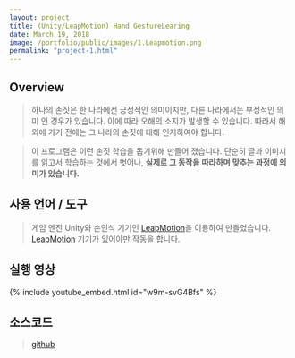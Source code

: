 ```yaml
---
layout: project
title: (Unity/LeapMotion) Hand GestureLearing
date: March 19, 2018
image: /portfolio/public/images/1.Leapmotion.png
permalink: "project-1.html"
---
```


## Overview
>하나의 손짓은 한 나라에선 긍정적인 의미이지만, 다른 나라에서는 부정적인 의미 인 경우가 있습니다. 이에 따라 오해의 소지가 발생할 수 있습니다. 따라서 해외에 가기 전에는 그 나라의 손짓에 대해 인지하여야 합니다.  

>이 프로그램은 이런 손짓 학습을 돕기위해 만들어 졌습니다. 단순히 글과 이미지를 읽고서 학습하는 것에서 벗어나, **실제로 그 동작을 따라하며 맞추는 과정에 의미가 있습니다.**

## 사용 언어 / 도구
> 게임 엔진 Unity와 손인식 기기인 [LeapMotion](https://www.leapmotion.com/#103)을 이용하여 만들었습니다. [LeapMotion](https://www.leapmotion.com/#103) 기기가 있어야만 작동을 합니다.

## 실행 영상
{% include youtube_embed.html id="w9m-svG4Bfs" %}  

## 소스코드
> [github](https://github.com/PBW99/HYU_4th_1se/tree/master/HumanComputerInteraction/P1_UnivHandGesture)

